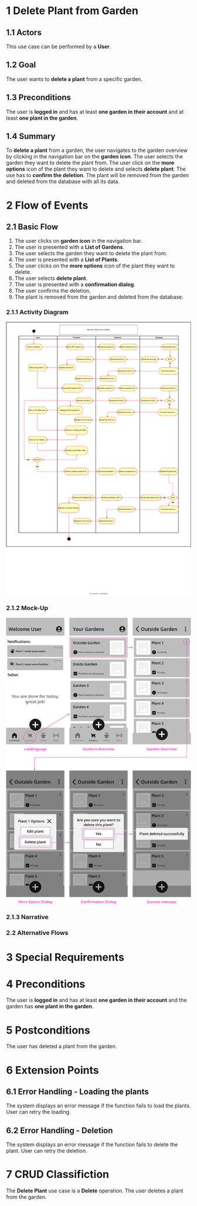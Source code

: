 # 1 Delete Plant from Garden


## 1.1 Actors

This use case can be performed by a **User**.

## 1.2 Goal

The user wants to **delete a plant** from a specific garden.

## 1.3 Preconditions

The user is **logged in** and has at least **one garden in their account** and at least **one plant in the garden**.

## 1.4 Summary

To **delete a plant** from a garden, the user navigates to the garden overview by clicking in the navigation bar on the **garden icon**. The user selects the garden they want to delete the plant from. The user click on the **more options** icon of the plant they want to delete and selects **delete plant**. The use has to **confirm the deletion**. The plant will be removed from the garden and deleted from the database with all its data.

# 2 Flow of Events

## 2.1 Basic Flow

1. The user clicks on **garden icon** in the navigation bar.
2. The user is presented with a **List of Gardens**.
3. The user selects the garden they want to delete the plant from.
4. The user is presented with a **List of Plants**.
5. The user clicks on the **more options** icon of the plant they want to delete.
6. The user selects **delete plant**.
7. The user is presented with a **confirmation dialog**.
8. The user confirms the deletion.
9. The plant is removed from the garden and deleted from the database.

### 2.1.1 Activity Diagram

![Activity diagram](/docs/assets/svg/useCaseDiagrams/deletePlant.drawio.svg)

### 2.1.2 Mock-Up

![Delte plant wireframes](/docs/assets/svg/useCaseWireframes/deletePlant.png)

### 2.1.3 Narrative

### 2.2 Alternative Flows

# 3 Special Requirements

# 4 Preconditions

The user is **logged in** and has at least **one garden in their account** and the garden has **one plant in the garden**.

# 5 Postconditions

The user has deleted a plant from the garden.

# 6 Extension Points

## 6.1 Error Handling - Loading the plants
The system displays an error message if the function fails to load the plants.
User can retry the loading.

## 6.2 Error Handling - Deletion
The system displays an error message if the function fails to delete the plant.
User can retry the deletion.

# 7 CRUD Classifiction

The **Delete Plant** use case is a **Delete** operation. The user deletes a plant from the garden.
